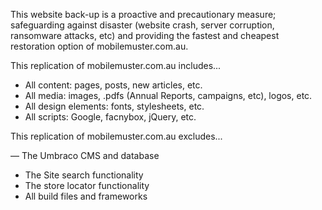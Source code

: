 This website back-up is a proactive and precautionary measure; safeguarding against disaster (website crash, server corruption, ransomware attacks, etc) and providing the fastest and cheapest restoration option of mobilemuster.com.au.

This replication of mobilemuster.com.au includes...

- All content: pages, posts, new articles, etc.
- All media: images, .pdfs (Annual Reports, campaigns, etc), logos, etc.
- All design elements: fonts, stylesheets, etc.
- All scripts: Google, facnybox, jQuery, etc.


This replication of mobilemuster.com.au excludes...

— The Umbraco CMS and database
- The Site search functionality
- The store locator functionality
- All build files and frameworks